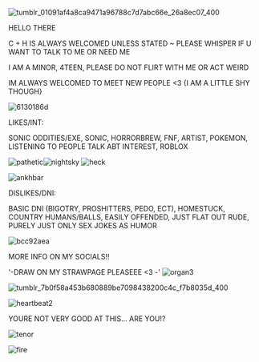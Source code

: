 ![tumblr_01091af4a8ca9471a96788c7d7abc66e_26a8ec07_400](https://github.com/user-attachments/assets/da4ebf97-7aff-4fdb-b71d-fe238e2f5de0)


 HELLO THERE

 C + H IS ALWAYS WELCOMED UNLESS STATED ~ PLEASE WHISPER IF U WANT TO TALK TO ME OR NEED ME

  I AM A MINOR, 4TEEN, PLEASE DO NOT FLIRT WITH ME OR ACT WEIRD

  IM ALWAYS WELCOMED TO MEET NEW PEOPLE <3 {I AM A LITTLE SHY THOUGH} 

 ![6130186d](https://github.com/user-attachments/assets/2bda3d53-e448-46da-a10f-02c1bce19491)

 LIKES/INT:


 SONIC ODDITIES/EXE, SONIC, HORRORBREW, FNF, ARTIST, POKEMON, LISTENING TO PEOPLE TALK ABT INTEREST, ROBLOX 

![pathetic](https://github.com/user-attachments/assets/cae7bf12-e00d-471a-be31-82eb40b2f4f3)![nightsky](https://github.com/user-attachments/assets/3b4ca5a1-30ca-428f-a4c5-6bae81b0d6e0)
![heck](https://github.com/user-attachments/assets/0f958970-9c10-4f4d-93e0-3b696fbc1b1d)



![ankhbar](https://github.com/user-attachments/assets/215f0c01-8a57-48d9-8cd9-26b45ede61d5)

DISLIKES/DNI:   

BASIC DNI (BIGOTRY, PROSHITTERS, PEDO, ECT), HOMESTUCK, COUNTRY HUMANS/BALLS, EASILY OFFENDED, JUST FLAT OUT RUDE, PURELY JUST ONLY SEX JOKES AS HUMOR

![bcc92aea](https://github.com/user-attachments/assets/f6ac2f57-9dd1-4373-a5c8-24f14076c9ac)

MORE INFO ON MY SOCIALS!!

'-DRAW ON MY STRAWPAGE PLEASEEE <3 -'  ![organ3](https://github.com/user-attachments/assets/bca3ff3b-f777-445d-b4c0-c221c280e5bc)



![tumblr_7b0f58a453b680889be7098438200c4c_f7b8035d_400](https://github.com/user-attachments/assets/9cc77a55-2e49-4612-8c6c-6e0b991a9821)


![heartbeat2](https://github.com/user-attachments/assets/eb7e5a4e-3954-4007-abe1-13ce3cee34e9)


YOURE NOT VERY GOOD AT THIS... ARE YOU!?

![tenor](https://github.com/user-attachments/assets/9bc21f79-4c24-40c3-b7e2-03a14efd0c85)

![fire](https://github.com/user-attachments/assets/58d15c9f-0388-4786-b44f-ae564241b6a7)
